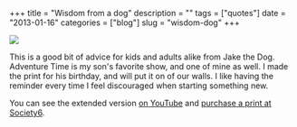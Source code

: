 +++
title = "Wisdom from a dog"
description = ""
tags = ["quotes"]
date = "2013-01-16"
categories = ["blog"]
slug = "wisdom-dog"
+++



<p><a href="http://society6.com/MAKE141/Wisdom-from-a-dog"><img src="http://media.konigi.com/snaps/jakewisdom.png" /></a></p>
<p>This is a good bit of advice for kids and adults alike from Jake the Dog. Adventure Time is my son's favorite show, and one of mine as well. I made the print for his birthday, and will put it on of our walls. I like having the reminder every time I feel discouraged when starting something new. </p>
<p>You can see the extended version <a href="http://youtu.be/vrBWJLC22mE">on YouTube</a> and <a href="http://society6.com/MAKE141/Wisdom-from-a-dog">purchase a print at Society6</a>.</p>
    
  
